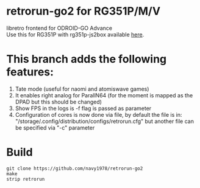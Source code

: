 # retrorun-go2 for RG351P/M/V 
libretro frontend for ODROID-GO Advance \
Use this for RG351P with rg351p-js2box available [here](https://github.com/christianhaitian/RG351P_virtual-gamepad).

# This branch adds the following features:
1) Tate mode (useful for naomi and atomiswave games)
2) It enables right analog for ParallN64 (for the moment is mapped as the DPAD but this should be changed)
3) Show FPS in the logs is -f flag is passed as parameter
4) Configuration of cores is now done via file, by default the file is in: "/storage/.config/distribution/configs/retrorun.cfg" but another file can be specified via "-c" parameter

Build
======
```
git clone https://github.com/navy1978/retrorun-go2
make
strip retrorun
```
